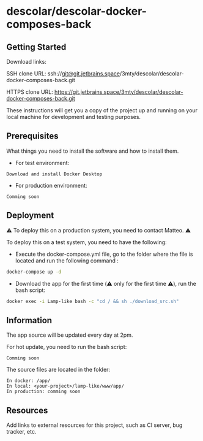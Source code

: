 # descolar/descolar-docker-composes-back



## Getting Started

Download links:

SSH clone URL: ssh://git@git.jetbrains.space/3mty/descolar/descolar-docker-composes-back.git

HTTPS clone URL: https://git.jetbrains.space/3mty/descolar/descolar-docker-composes-back.git



These instructions will get you a copy of the project up and running on your local machine for development and testing purposes.

## Prerequisites

What things you need to install the software and how to install them.

- For test environment:
```
Download and install Docker Desktop
```

- For production environment:
```
Comming soon
```

## Deployment

⚠️ To deploy this on a production system, you need to contact Matteo. ⚠️

To deploy this on a test system, you need to have the following:

- Execute the docker-compose.yml file, go to the folder where the file is located and run the following command :
``` bash
docker-compose up -d
```

- Download the app for the first time (⚠️ only for the first time ⚠️), run the bash script:
``` bash
docker exec -i Lamp-like bash -c "cd / && sh ./download_src.sh"
```

## Information

The app source will be updated every day at 2pm.

For hot update, you need to run the bash script:
```
Comming soon
```

The source files are located in the folder:
```
In docker: /app/
In local: <your-project>/lamp-like/www/app/
In production: comming soon
```

## Resources

Add links to external resources for this project, such as CI server, bug tracker, etc.
